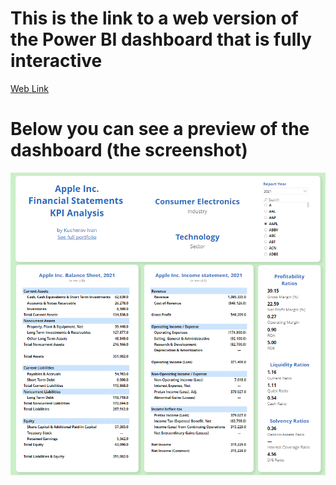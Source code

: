 # This is the link to a web version of the Power BI dashboard that is fully interactive
[Web Link](https://app.powerbi.com/view?r=eyJrIjoiMDcyNWM2NTQtZDMwMi00YjdiLTllMDgtYzg3ZmZkYWRmNzhlIiwidCI6ImM4YzY5YWFlLTMyYmEtNDNkMS05ZjU5LWY5OGM5NWZiMjI3YiIsImMiOjl9&pageName=ReportSection)
# Below you can see a preview of the dashboard (the screenshot)
![Preview Screenshot](https://github.com/IvanAnalyst/My-projects/blob/main/Financial%20Statements%20KPI%20Analysis/Screenshot.png)
